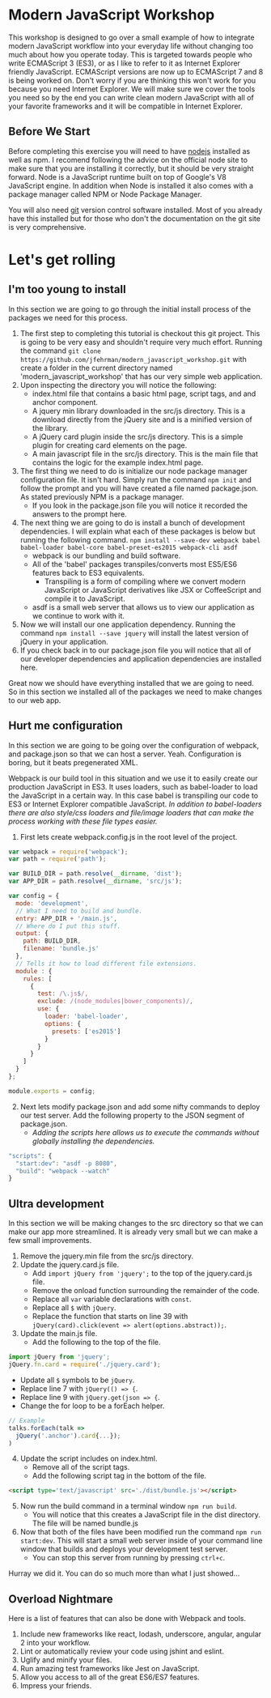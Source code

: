 # Modern JavaScript Workshop
This workshop is designed to go over a small example of how to integrate modern JavaScript workflow into your everyday life without changing too much about how you operate today.  This is targeted towards people who write ECMAScript 3 (ES3), or as I like to refer to it as Internet Explorer friendly JavaScript.  ECMAScript versions are now up to ECMAScript 7 and 8 is being worked on.  Don't worry if you are thinking this won't work for you because you need Internet Explorer.  We will make sure we cover the tools you need so by the end you can write clean modern JavaScript with all of your favorite frameworks and it will be compatible in Internet Explorer.

## Before We Start
Before completing this exercise you will need to have [nodejs](https://nodejs.org/en/) installed as well as npm.  I recomend following the advice on the official node site to make sure that you are installing it correctly, but it should be very straight forward.  Node is a JavaScript runtime built on top of Google's V8 JavaScript engine.  In addition when Node is installed it also comes with a package manager called NPM or Node Package Manager.

You will also need [git](https://git-scm.com/) version control software installed.  Most of you already have this installed but for those who don't the documentation on the git site is very comprehensive.

# Let's get rolling

## I'm too young to install
In this section we are going to go through the initial install process of the packages we need for this process.

1. The first step to completing this tutorial is checkout this git project.  This is going to be very easy and shouldn't require very much effort.  Running the command `git clone https://github.com/jfehrman/modern_javascript_workshop.git` with create a folder in the current directory named 'modern_javascript_workshop' that has our very simple web application.  
2. Upon inspecting the directory you will notice the following:
    * index.html file that contains a basic html page, script tags, and and anchor component.
    * A jquery min library downloaded in the src/js directory.  This is a download directly from the jQuery site and is a minified version of the library.
    * A jQuery card plugin inside the src/js directory.  This is a simple plugin for creating card elements on the page.
    * A main javascript file in the src/js directory.  This is the main file that contains the logic for the example index.html page.
3. The first thing we need to do is initialize our node package manager configuration file.  It isn't hard.  Simply run the command `npm init` and follow the prompt and you will have created a file named package.json.  As stated previously NPM is a package manager.
   * If you look in the package.json file you will notice it recorded the answers to the prompt here.
4. The next thing we are going to do is install a bunch of development dependencies.  I will explain what each of these packages is below but running the following command.  `npm install --save-dev webpack babel babel-loader babel-core babel-preset-es2015 webpack-cli asdf`
   * webpack is our bundling and build software.
   * All of the 'babel' packages transpiles/converts most ES5/ES6 features back to ES3 equivalents.
      * Transpiling is a form of compiling where we convert modern JavaScript or JavaScript derivatives like JSX or CoffeeScript and compile it to JavaScript.
   * asdf is a small web server that allows us to view our application as we continue to work with it.
5. Now we will install our one application dependency.  Running the command `npm install --save jquery` will install the latest version of jQuery in your application.
6. If you check back in to our package.json file you will notice that all of our developer dependencies and application dependencies are installed here.

Great now we should have everything installed that we are going to need.  So in this section we installed all of the packages we need to make changes to our web app.

## Hurt me configuration
In this section we are going to be going over the configuration of webpack, and package.json so that we can host a server.  Yeah.  Configuration is boring, but it beats pregenerated XML.

Webpack is our build tool in this situation and we use it to easily create our production JavaScript in ES3.  It uses loaders, such as babel-loader to load the JavaScript in a certain way.  In this case babel is transpiling our code to ES3 or Internet Explorer compatible JavaScript.  _In addition to babel-loaders there are also style/css loaders and file/image loaders that can make the process working with these file types easier._

1. First lets create webpack.config.js in the root level of the project.
```JavaScript
var webpack = require('webpack');
var path = require('path');

var BUILD_DIR = path.resolve(__dirname, 'dist');
var APP_DIR = path.resolve(__dirname, 'src/js');

var config = {
  mode: 'development',
  // What I need to build and bundle.
  entry: APP_DIR + '/main.js',
  // Where do I put this stuff.
  output: {
    path: BUILD_DIR,
    filename: 'bundle.js'
  },
  // Tells it how to load different file extensions.
  module : {
    rules: [
      {
        test: /\.js$/,
        exclude: /(node_modules|bower_components)/,
        use: {
          loader: 'babel-loader',
          options: {
            presets: ['es2015']
          }
        }
      }
    ]
  }
};

module.exports = config;
```
2. Next lets modify package.json and add some nifty commands to deploy our test server.  Add the following property to the JSON segment of package.json.
   * _Adding the scripts here allows us to execute the commands without globally installing the dependencies._
```JavaScript
"scripts": {
  "start:dev": "asdf -p 8080",
  "build": "webpack --watch"
}
```

## Ultra development
In this section we will be making changes to the src directory so that we can make our app more streamlined.  It is already very small but we can make a few small improvements.

1. Remove the jquery.min file from the src/js directory.
2. Update the jquery.card.js file.
   * Add `import jQuery from 'jquery';` to the top of the jquery.card.js file.
   * Remove the onload function surrounding the remainder of the code.
   * Replace all `var` variable declarations with `const`.
   * Replace all `$` with `jQuery`.
   * Replace the function that starts on line 39 with `jQuery(card).click(event => alert(options.abstract));`.
3. Update the main.js file.
   * Add the following to the top of the file.
```JavaScript
import jQuery from 'jquery';
jQuery.fn.card = require('./jquery.card');

```
   * Update all `$` symbols to be `jQuery`.
   * Replace line 7 with `jQuery(() => {`.
   * Replace line 9 with `jQuery.get(json => {`.
   * Change the for loop to be a forEach helper.
```JavaScript
// Example
talks.forEach(talk => 
  jQuery('.anchor').card{...});
)
```
4. Update the script includes on index.html.
   * Remove all of the script tags.
   * Add the following script tag in the bottom of the file.
```html
<script type='text/javascript' src='./dist/bundle.js'></script>
```
5. Now run the build command in a terminal window `npm run build`.
   * You will notice that this creates a JavaScript file in the dist directory.  The file will be named bundle.js
6. Now that both of the files have been modified run the command `npm run start:dev`.  This will start a small web server inside of your command line window that builds and deploys your development test server.
   * You can stop this server from running by pressing `ctrl+c`.

Hurray we did it.  You can do so much more than what I just showed...

## Overload Nightmare
Here is a list of features that can also be done with Webpack and tools.

1. Include new frameworks like react, lodash, underscore, angular, angular 2 into your workflow.
2. Lint or automatically review your code using jshint and eslint.
3. Uglify and minify your files.
4. Run amazing test frameworks like Jest on JavaScript.
5. Allow you access to all of the great ES6/ES7 features.
6. Impress your friends.